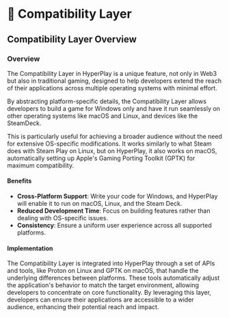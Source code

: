 # 🍷 Compatibility Layer

## Compatibility Layer Overview

### Overview

The Compatibility Layer in HyperPlay is a unique feature, not only in Web3 but also in traditional gaming, designed to help developers extend the reach of their applications across multiple operating systems with minimal effort.&#x20;

By abstracting platform-specific details, the Compatibility Layer allows developers to build a game for Windows only and have it run seamlessly on other operating systems like macOS and Linux, and devices like the SteamDeck.&#x20;

This is particularly useful for achieving a broader audience without the need for extensive OS-specific modifications. It works similarly to what Steam does with Steam Play on Linux, but on HyperPlay, it also works on macOS, automatically setting up Apple's Gaming Porting Toolkit (GPTK) for maximum compatibility.

#### Benefits

* **Cross-Platform Support**: Write your code for Windows, and HyperPlay will enable it to run on macOS, Linux, and the Steam Deck.
* **Reduced Development Time**: Focus on building features rather than dealing with OS-specific issues.
* **Consistency**: Ensure a uniform user experience across all supported platforms.

#### Implementation

The Compatibility Layer is integrated into HyperPlay through a set of APIs and tools, like Proton on Linux and GPTK on macOS, that handle the underlying differences between platforms. These tools automatically adjust the application's behavior to match the target environment, allowing developers to concentrate on core functionality. By leveraging this layer, developers can ensure their applications are accessible to a wider audience, enhancing their potential reach and impact.
